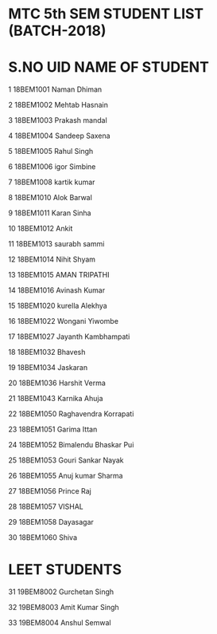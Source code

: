 # MTC 5th SEM STUDENT LIST (BATCH-2018)		

# S.NO	          UID	            NAME OF STUDENT

1	              18BEM1001	Naman Dhiman

2	18BEM1002	Mehtab Hasnain

3	18BEM1003	Prakash mandal

4	18BEM1004	Sandeep Saxena

5	18BEM1005	Rahul Singh

6	18BEM1006	igor Simbine

7	18BEM1008	kartik kumar

8	18BEM1010	Alok Barwal

9	18BEM1011	Karan Sinha

10	18BEM1012	Ankit

11	18BEM1013	saurabh sammi

12	18BEM1014	Nihit Shyam

13	18BEM1015	AMAN TRIPATHI

14	18BEM1016	Avinash Kumar

15	18BEM1020	kurella Alekhya

16	18BEM1022	Wongani Yiwombe

17	18BEM1027	Jayanth Kambhampati

18	18BEM1032	Bhavesh

19	18BEM1034	Jaskaran

20	18BEM1036	Harshit Verma

21	18BEM1043	Karnika Ahuja

22	18BEM1050	Raghavendra Korrapati

23	18BEM1051	Garima Ittan

24	18BEM1052	Bimalendu Bhaskar Pui

25	18BEM1053	Gouri Sankar Nayak

26	18BEM1055	Anuj kumar Sharma

27	18BEM1056	Prince Raj

28	18BEM1057	VISHAL

29	18BEM1058	Dayasagar

30	18BEM1060	Shiva

# LEET STUDENTS		

31	19BEM8002	Gurchetan Singh

32	19BEM8003	Amit Kumar Singh

33	19BEM8004	Anshul Semwal

